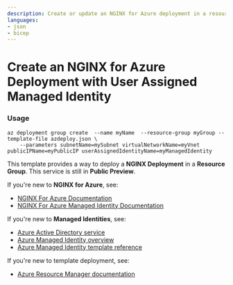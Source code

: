 ```yaml
---
description: Create or update an NGINX for Azure deployment in a resource group associated with a public IP address.
languages:
- json
- bicep
---
```


# Create an NGINX for Azure Deployment with User Assigned Managed Identity

### Usage
```
az deployment group create  --name myName  --resource-group myGroup --template-file azdeploy.json \
    --parameters subnetName=mySubnet virtualNetworkName=myVnet publicIPName=myPublicIP userAssignedIdentityName=myManagedIdentity
```

This template provides a way to deploy a **NGINX Deployment** in a **Resource Group**. This service is still in **Public Preview**.

If you're new to **NGINX for Azure**, see:

- [NGINX For Azure Documentation](https://docs.nginx.com/nginx-for-azure/)
- [NGINX For Azure Managed Identity Documentation](https://docs.nginx.com/nginx-for-azure/management/managed-identity/)

If you're new to **Managed Identities**, see:

- [Azure Active Directory service](https://azure.microsoft.com/en-us/services/active-directory/)
- [Azure Managed Identity overview](https://docs.microsoft.com/en-us/azure/active-directory/managed-identities-azure-resources/overview)
- [Azure Managed Identity template reference](https://docs.microsoft.com/en-us/azure/templates/microsoft.managedidentity/userassignedidentities)

If you're new to template deployment, see:

- [Azure Resource Manager documentation](https://docs.microsoft.com/azure/azure-resource-manager/)
